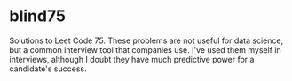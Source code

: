 # blind75

Solutions to Leet Code 75.  These problems are not useful for data science, but a common interview tool that companies use.  I've used them myself in interviews, although I doubt they have much predictive power for a candidate's success. 
